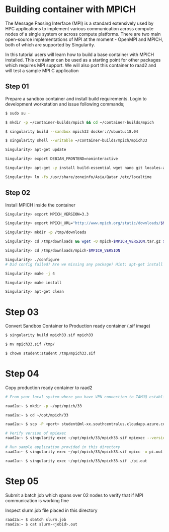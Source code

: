 # Building container with MPICH

The Message Passing Interface (MPI) is a standard extensively used by HPC applications to implement various communication across compute nodes of a single system or across compute platforms. There are two main open-source implementations of MPI at the moment - OpenMPI and MPICH, both of which are supported by Singularity.

In this tutorial users will learn how to build a base container with MPICH installed. This container can be used as a starting point for other packages which requires MPI support.
We will also port this container to raad2 and will test a sample MPI C application 

## Step 01
Prepare a sandbox container and install build requirements. Login to development workstation and issue following commands;

```sh
$ sudo su - 

$ mkdir -p ~/container-builds/mpich && cd ~/container-builds/mpich

$ singularity build --sandbox mpich33 docker://ubuntu:18.04

$ singularity shell --writable ~/container-builds/mpich/mpich33

Singularity> apt-get update

Singularity> export DEBIAN_FRONTEND=noninteractive

Singularity> apt-get -y install build-essential wget nano git locales-all tzdata

Singularity> ln -fs /usr/share/zoneinfo/Asia/Qatar /etc/localtime
```

## Step 02
Install MPICH inside the container

```sh
Singularity> export MPICH_VERSION=3.3

Singularity> export MPICH_URL="http://www.mpich.org/static/downloads/$MPICH_VERSION/mpich-$MPICH_VERSION.tar.gz"

Singularity> mkdir -p /tmp/downloads

Singularity> cd /tmp/downloads && wget -O mpich-$MPICH_VERSION.tar.gz $MPICH_URL && tar xzf mpich-$MPICH_VERSION.tar.gz

Singularity> cd /tmp/downloads/mpich-$MPICH_VERSION

Singularity> ./configure
# Did config failed? Are we missing any package? Hint: apt-get install gfortran

Singularity> make -j 4

Singularity> make install

Singularity> apt-get clean
```

# Step 03
Convert Sandbox Container to Production ready container (.sif image)

```sh
$ singularity build mpich33.sif mpich33

$ mv mpich33.sif /tmp/

$ chown student:student /tmp/mpich33.sif
```

# Step 04
Copy production ready container to raad2

```sh
# From your local system where you have VPN connection to TAMUQ established, do ssh to raad2 and issue following;

raad2a:~ $ mkdir -p ~/opt/mpich/33

raad2a:~ $ cd ~/opt/mpich/33

raad2a:~ $ scp -P <port> student@ml-xx.southcentralus.cloudapp.azure.com:/tmp/mpich33.sif ~/opt/mpich/33/mpich33.sif

# Verify version of mpiexec
raad2a:~ $ singularity exec ~/opt/mpich/33/mpich33.sif mpiexec --version

# Run sample application provided in this directory
raad2a:~ $ singularity exec ~/opt/mpich/33/mpich33.sif mpicc -o pi.out pi.c

raad2a:~ $ singularity exec ~/opt/mpich/33/mpich33.sif ./pi.out
```
# Step 05
Submit a batch job which spans over 02 nodes to verify that if MPI communication is working fine

Inspect slurm.job file placed in this directory

```sh
raad2a:~ $ sbatch slurm.job
raad2a:~ $ cat slurm-<jobid>.out
```

